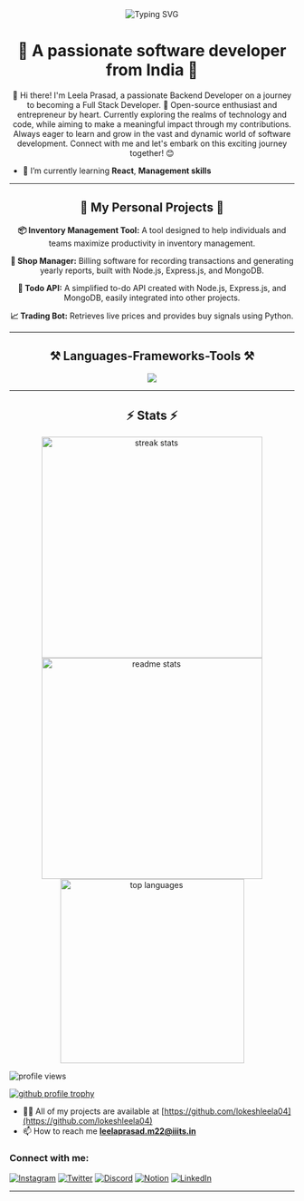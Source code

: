 <div align="center">
    <img src="https://readme-typing-svg.herokuapp.com?font=Alkatra&size=40&duration=3000&pause=1000&color=0223F7&center=true&vCenter=true&random=false&width=435&lines=I'm+Leela+Prasad;Developer+%7C+Entrepreneur+" alt="Typing SVG" />
</div>

<h1 align="center">🌟 A passionate software developer from India 🌟</h1>

<div align="center">
    👋 Hi there! I'm Leela Prasad, a passionate Backend Developer on a journey to becoming a Full Stack Developer. 🚀 Open-source enthusiast and entrepreneur by heart. Currently exploring the realms of technology and code, while aiming to make a meaningful impact through my contributions. Always eager to learn and grow in the vast and dynamic world of software development. Connect with me and let's embark on this exciting journey together! 😊
</div>

- 🌱 I’m currently learning **React**, **Management skills**

<hr> 

<div align="center">
    <h2>🚀 My Personal Projects 🚀</h2>
    <p><b>📦 Inventory Management Tool:</b> A tool designed to help individuals and teams maximize productivity in inventory management.</p>
    <p><b>🛒 Shop Manager:</b> Billing software for recording transactions and generating yearly reports, built with Node.js, Express.js, and MongoDB.</p>
    <p><b>📝 Todo API:</b> A simplified to-do API created with Node.js, Express.js, and MongoDB, easily integrated into other projects.</p>
    <p><b>📈 Trading Bot:</b> Retrieves live prices and provides buy signals using Python.</p>
</div>

<hr />

<h2 align="center">⚒️ Languages-Frameworks-Tools ⚒️</h2>

<div align="center">
    <img src="https://skillicons.dev/icons?i=html,css,vscode,github,git,nodejs,javascript,express,mongodb,mysql,npm,postman,c,django,java,matlab,figma" />
</div>

<hr />

<h2 align="center">⚡ Stats ⚡</h2>

<div align="center">
    <img width="390" src="https://github-readme-streak-stats.herokuapp.com/?user=lokeshleela04&theme=radical&hide_border=false" alt="streak stats" />
    <img width="390" src="https://github-readme-stats.vercel.app/api?username=lokeshleela04&theme=radical&show_icons=true&hide_border=false&count_private=true" alt="readme stats" />
    <br />
    <img width="325" src="https://github-readme-stats.vercel.app/api/top-langs/?username=lokeshleela04&theme=radical&show_icons=true&hide_border=false&layout=compact" alt="top languages" />
</div>

<p align="left">
    <img src="https://komarev.com/ghpvc/?username=lokeshleela04&label=Profile%20views&color=0e75b6&style=flat" alt="profile views" />
</p>

<p align="left">
    <a href="https://github.com/ryo-ma/github-profile-trophy">
        <img src="https://github-profile-trophy.vercel.app/?username=lokeshleela04" alt="github profile trophy" />
    </a>
</p>

- 👨‍💻 All of my projects are available at [https://github.com/lokeshleela04](https://github.com/lokeshleela04)
- 📫 How to reach me **leelaprasad.m22@iiits.in**

<h3 align="left">Connect with me:</h3>
<p align="left">
    <a href="https://www.instagram.com/"><img src="https://skillicons.dev/icons?i=instagram" alt="Instagram" /></a>
    <a href="https://twitter.com/"><img src="https://skillicons.dev/icons?i=twitter" alt="Twitter" /></a>
    <a href="https://discord.com/"><img src="https://skillicons.dev/icons?i=discord" alt="Discord" /></a>
    <a href="https://www.notion.so/"><img src="https://skillicons.dev/icons?i=notion" alt="Notion" /></a>
    <a href="https://www.linkedin.com/in/leela-prasad-maturu-6152a4256"><img src="https://skillicons.dev/icons?i=linkedin" alt="LinkedIn" /></a>

</p>

<hr />
